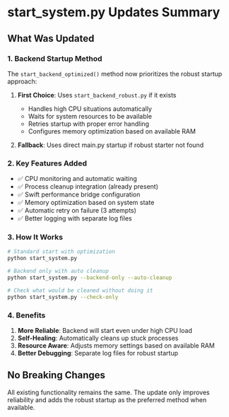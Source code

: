 # start_system.py Updates Summary

## What Was Updated

### 1. Backend Startup Method
The `start_backend_optimized()` method now prioritizes the robust startup approach:

1. **First Choice**: Uses `start_backend_robust.py` if it exists
   - Handles high CPU situations automatically
   - Waits for system resources to be available
   - Retries startup with proper error handling
   - Configures memory optimization based on available RAM

2. **Fallback**: Uses direct main.py startup if robust starter not found

### 2. Key Features Added
- ✅ CPU monitoring and automatic waiting
- ✅ Process cleanup integration (already present)
- ✅ Swift performance bridge configuration
- ✅ Memory optimization based on system state
- ✅ Automatic retry on failure (3 attempts)
- ✅ Better logging with separate log files

### 3. How It Works
```bash
# Standard start with optimization
python start_system.py

# Backend only with auto cleanup
python start_system.py --backend-only --auto-cleanup

# Check what would be cleaned without doing it
python start_system.py --check-only
```

### 4. Benefits
1. **More Reliable**: Backend will start even under high CPU load
2. **Self-Healing**: Automatically cleans up stuck processes
3. **Resource Aware**: Adjusts memory settings based on available RAM
4. **Better Debugging**: Separate log files for robust startup

## No Breaking Changes
All existing functionality remains the same. The update only improves reliability and adds the robust startup as the preferred method when available.